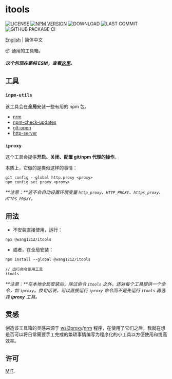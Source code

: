 # itools

![LICENSE](https://badgen.net/github/license/wang1212/itools)
[![NPM VERSION](https://badgen.net/npm/v/@wang1212/itools)](https://www.npmjs.com/package/@wang1212/itools)
![DOWNLOAD](https://badgen.net/npm/dt/@wang1212/itools)
![LAST COMMIT](https://badgen.net/github/last-commit/wang1212/itools)
![GITHUB PACKAGE CI](https://img.shields.io/github/workflow/status/wang1212/itools/Node.js%20Package?label=ci/package%20publish)

[English](./README.md) | 简体中文

:package: 通用的工具箱。

_**这个包现在是纯 ESM，查看[这里](https://gist.github.com/sindresorhus/a39789f98801d908bbc7ff3ecc99d99c)。**_

## 工具

### `inpm-utils`

该工具会在**全局**安装一些有用的 npm 包。

- [nrm](https://www.npmjs.com/package/nrm)
- [npm-check-updates](https://www.npmjs.com/package/npm-check-updates)
- [git-open](https://www.npmjs.com/package/git-open)
- [http-server](https://www.npmjs.com/package/http-server)

### `iproxy`

这个工具会提供**开启、关闭、配置 git/npm 代理的操作**。

本质上，它做的是类似这样的事情：

```
git config --global http.proxy <proxy>
npm config set proxy <proxy>
```

_**注意：**这不会自动设置环境变量 `http_proxy`、`HTTP_PROXY`、`https_proxy`、`HTTPS_PROXY`。_

## 用法

- 不安装直接使用，运行：

```
npx @wang1212/itools
```

- 或者，在全局安装：

```
npm install --global @wang1212/itools

// 运行命令使用工具
itools
```

_**注意：**在本地全局安装后，除过命令 `itools` 之外，还对每个工具提供一个命令，如 `iproxy`。换句话说，可以直接运行 `iproxy` 命令而不是先运行 `itools` 再选择 **iproxy** 工具。_

## 灵感

创造该工具箱的灵感来源于 [wsl2proxy](https://github.com/wizcas/wsl2proxy)/[nrm](https://github.com/Pana/nrm) 程序，在使用了它们之后，我就在想是否可以将日常需要手工完成的繁琐事情编写为程序化的小工具以方便使用和提高效率。

## 许可

[MIT](./LICENSE).
